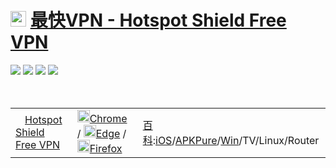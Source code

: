 # <a href="https://github.com/taoste/Hello-World/raw/master/GFW/%E6%9C%80%E5%BF%ABVPN%20-%20Hotspot%20Shield%20Free%20VPN/HotspotShield-10.5.2-hss-805-ext.exe" title="最快VPN - Hotspot Shield Free VPN"><img src="https://github.com/taoste/Hello-World/blob/master/GFW/最快VPN%20-%20Hotspot%20Shield%20Free%20VPN/hotspotshield(32×32).ico?raw=true"  height="25" width="25" /></a> <a href="https://github.com/taoste/Hello-World/raw/master/GFW/%E6%9C%80%E5%BF%ABVPN%20-%20Hotspot%20Shield%20Free%20VPN/Hotspot%20Shield%20Free%20VPN%20Proxy%20Secure%20VPN_v7.8.0_apkpure.com.xapk" title="【APK】Hotspot Shield Free VPN Proxy Secure VPN_v7.8.0_apkpure.com.xapk" />最快VPN - Hotspot Shield Free VPN</a> 
<p><img src="https://img.shields.io/badge/有理想-+1-brightgreen.svg"/> <img src="https://img.shields.io/badge/爱学习-+1-brightgreen.svg"/> <img src="https://img.shields.io/badge/颜值高-+1-brightgreen.svg"/> <img src="https://img.shields.io/badge/实力派-+1-brightgreen.svg"/></p>

<table>  
    <tr>
        <td> <img src="https://github.com/taoste/Hello-World/blob/master/GFW/最快VPN%20-%20Hotspot%20Shield%20Free%20VPN/hotspotshield(32×32).ico?raw=true" height="15" width="15" /><a href="https://www.hotspotshield.com/zh/" title="最快VPN | Hotspot Shield">Hotspot Shield</a>
		<a href="https://www.hotspotshield.com/zh/mianfei-vpn/" title="极速&免费翻墙神器 - 免费的VPN来保护您的在线隐私 | Hotspot Shield">Free VPN</a></td>
     　　 <td> 
	    <a href="https://chrome.google.com/webstore/detail/hotspot-shield-free-vpn-p/nlbejmccbhkncgokjcmghpfloaajcffj?hl=zh-CN" title="Hotspot Shield Free VPN Proxy - Unlimited VPN
 – Chrome 网上应用店 | 你现在可以将 [ Chrome Web Store ] 中的扩展插件添加到 “Microsoft Edge” "><img src="https://go.choong.net/welcome/chrome-96x96.png" height="20" width="20" />Chrome</a>
	    / <a href="https://microsoftedge.microsoft.com/addons/detail/hotspot-shield-free-vpn-p/cdbkakmeogejmlpgioplhjkaablahbmj?hl=zh-CN" title="Hotspot Shield Free VPN Proxy - Unlimited VPN
 – Microsoft Edge 加载项 - 应用商店 | 你现在可以将 [ Chrome Web Store ] 中的扩展插件添加到 “Microsoft Edge” "><img src="https://go.choong.net/welcome/edge-96x96.png" height="20" width="20" />Edge</a>
		/ <a href="https://addons.mozilla.org/zh-CN/firefox/addon/hotspot-shield-free-vpn-proxy-/" title="Hotspot Shield Free VPN Proxy – 下载 🦊 Firefox 扩展（zh-CN）"><img src="https://go.choong.net/welcome/firefox-32x32.ico" height="20" width="20" />Firefox</a>
	  </td> 
    <td style="text-align:left;">
		<a href="https://zh.wikipedia.org/wiki/Hotspot_Shield" title="Hotspot Shield - 维基百科，自由的百科全书">百科</a>:<a href="https://apps.apple.com/hk/app/hotspotshield-vpn-wifi-proxy/id443369807" title="在App Store 上的「HotspotShield VPN & Wifi Proxy」 备注：在「生產力」類中排名第 125
- Apple">iOS</a>/<a href="https://play.google.com/store/apps/details?id=hotspotshield.android.vpn&hl=zh-CN" title=" Google Play 上的应用 / Android 系统版本要求5.0+及更高版本">APK</a><a href="https://apkpure.com/cn/hotspot-shield-free-vpn-proxy-secure-vpn/hotspotshield.android.vpn" title="极速&免费翻墙神器 - Hotspot Shield VPN Proxy WiFi Security | APKPure应用商店(官网 https://apkpure.com/cn/ )">Pure</a>/<a href="https://www.hotspotshield.com/zh/vpn/vpn-for-windows/" title="VPN软件Windows版 | Hotspot Shield">Win</a>/TV/Linux/Router 
	  </td>
      </tr> 	   
</table>  
